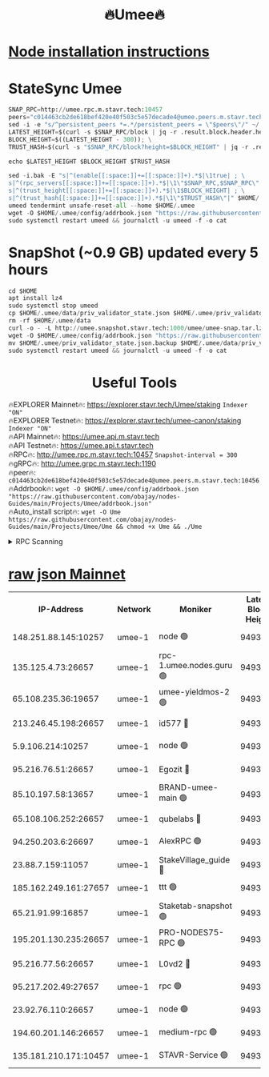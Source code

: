 <h1 align="center"> 🔥Umee🔥</h1>


[Node installation instructions](https://github.com/obajay/nodes-Guides/tree/main/Projects/Umee)
=
# StateSync Umee
```python
SNAP_RPC=http://umee.rpc.m.stavr.tech:10457
peers="c014463cb2de618bef420e40f503c5e57decade4@umee.peers.m.stavr.tech:10456"
sed -i -e "s/^persistent_peers *=.*/persistent_peers = \"$peers\"/" ~/.umee/config/config.toml
LATEST_HEIGHT=$(curl -s $SNAP_RPC/block | jq -r .result.block.header.height); \
BLOCK_HEIGHT=$((LATEST_HEIGHT - 300)); \
TRUST_HASH=$(curl -s "$SNAP_RPC/block?height=$BLOCK_HEIGHT" | jq -r .result.block_id.hash)

echo $LATEST_HEIGHT $BLOCK_HEIGHT $TRUST_HASH

sed -i.bak -E "s|^(enable[[:space:]]+=[[:space:]]+).*$|\1true| ; \
s|^(rpc_servers[[:space:]]+=[[:space:]]+).*$|\1\"$SNAP_RPC,$SNAP_RPC\"| ; \
s|^(trust_height[[:space:]]+=[[:space:]]+).*$|\1$BLOCK_HEIGHT| ; \
s|^(trust_hash[[:space:]]+=[[:space:]]+).*$|\1\"$TRUST_HASH\"|" $HOME/.umee/config/config.toml
umeed tendermint unsafe-reset-all --home $HOME/.umee
wget -O $HOME/.umee/config/addrbook.json "https://raw.githubusercontent.com/obajay/nodes-Guides/main/Projects/Umee/addrbook.json"
sudo systemctl restart umeed && journalctl -u umeed -f -o cat
```
# SnapShot (~0.9 GB) updated every 5 hours
```python
cd $HOME
apt install lz4
sudo systemctl stop umeed
cp $HOME/.umee/data/priv_validator_state.json $HOME/.umee/priv_validator_state.json.backup
rm -rf $HOME/.umee/data
curl -o - -L http://umee.snapshot.stavr.tech:1000/umee/umee-snap.tar.lz4 | lz4 -c -d - | tar -x -C $HOME/.umee --strip-components 2
wget -O $HOME/.umee/config/addrbook.json "https://raw.githubusercontent.com/obajay/nodes-Guides/main/Projects/Umee/addrbook.json"
mv $HOME/.umee/priv_validator_state.json.backup $HOME/.umee/data/priv_validator_state.json
sudo systemctl restart umeed && journalctl -u umeed -f -o cat
```
 <h1 align="center"> Useful Tools</h1>

🔥EXPLORER Mainnet🔥:      https://explorer.stavr.tech/Umee/staking             `Indexer "ON"` \
🔥EXPLORER Testnet🔥:        https://explorer.stavr.tech/umee-canon/staking      `Indexer "ON"` \
🔥API Mainnet🔥:                   https://umee.api.m.stavr.tech \
🔥API Testnet🔥:                     https://umee.api.t.stavr.tech \
🔥RPC🔥:                                   http://umee.rpc.m.stavr.tech:10457                     `Snapshot-interval = 300` \
🔥gRPC🔥:                              http://umee.grpc.m.stavr.tech:1190 \
🔥peer🔥:                     `c014463cb2de618bef420e40f503c5e57decade4@umee.peers.m.stavr.tech:10456` \
🔥Addrbook🔥:    ```wget -O $HOME/.umee/config/addrbook.json "https://raw.githubusercontent.com/obajay/nodes-Guides/main/Projects/Umee/addrbook.json"``` \
🔥Auto_install script🔥: ```wget -O Ume https://raw.githubusercontent.com/obajay/nodes-Guides/main/Projects/Umee/Ume && chmod +x Ume && ./Ume```

<details>
<summary>RPC Scanning</summary>

<h2 align="center"> We scan nodes in real time every 4 hours. And we provide the final result of RPC endpoints.
We cannot influence the operation of these nodes in any way. </h2>


```python
If Voting Power is higher than 0 --> then the Node is a validator of the network and may be subject to attack and be a potential threat to the chain.
```
```python
We marked such validators with a red symbol
```

</details>

[raw json Mainnet](https://rpc-check.umeem.stavr.tech/umeem/rpc-umeem-result.json)
=



<table><tr><th>IP-Address</th><th>Network</th><th>Moniker</th><th>Latest Block Height</th><th>Earliest Block Height</th><th>Catching Up</th><th>Voting Power</th><th>Scan Time</th></tr><tr><td>148.251.88.145:10257</td><td>umee-1</td><td>node 🟢</td><td>9493217</td><td>5050395</td><td>False</td><td>0</td><td>2023-12-02T00:23:18.995199599UTC</td></tr><tr><td>135.125.4.73:26657</td><td>umee-1</td><td>rpc-1.umee.nodes.guru 🟢</td><td>9493233</td><td>5167386</td><td>False</td><td>0</td><td>2023-12-02T00:24:55.936540432UTC</td></tr><tr><td>65.108.235.36:19657</td><td>umee-1</td><td>umee-yieldmos-2 🟢</td><td>9493211</td><td>6986686</td><td>False</td><td>0</td><td>2023-12-02T00:22:45.874098433UTC</td></tr><tr><td>213.246.45.198:26657</td><td>umee-1</td><td>id577 🔴</td><td>9493218</td><td>7100001</td><td>False</td><td>35121263</td><td>2023-12-02T00:23:23.437110331UTC</td></tr><tr><td>5.9.106.214:10257</td><td>umee-1</td><td>node 🟢</td><td>9493228</td><td>7942001</td><td>False</td><td>0</td><td>2023-12-02T00:24:24.347092185UTC</td></tr><tr><td>95.216.76.51:26657</td><td>umee-1</td><td>Egozit 🔴</td><td>9493233</td><td>8262001</td><td>False</td><td>38023574</td><td>2023-12-02T00:24:55.626038163UTC</td></tr><tr><td>85.10.197.58:13657</td><td>umee-1</td><td>BRAND-umee-main 🟢</td><td>9493220</td><td>8427832</td><td>False</td><td>0</td><td>2023-12-02T00:23:38.843185006UTC</td></tr><tr><td>65.108.106.252:26657</td><td>umee-1</td><td>qubelabs 🔴</td><td>9493220</td><td>8825432</td><td>False</td><td>37130889</td><td>2023-12-02T00:23:39.277239231UTC</td></tr><tr><td>94.250.203.6:26697</td><td>umee-1</td><td>AlexRPC 🟢</td><td>9493219</td><td>8910001</td><td>False</td><td>0</td><td>2023-12-02T00:23:36.537127569UTC</td></tr><tr><td>23.88.7.159:11057</td><td>umee-1</td><td>StakeVillage_guide 🔴</td><td>9493226</td><td>9137726</td><td>False</td><td>1171607</td><td>2023-12-02T00:24:13.496502266UTC</td></tr><tr><td>185.162.249.161:27657</td><td>umee-1</td><td>ttt 🟢</td><td>9493225</td><td>9321953</td><td>False</td><td>0</td><td>2023-12-02T00:24:07.012211830UTC</td></tr><tr><td>65.21.91.99:16857</td><td>umee-1</td><td>Staketab-snapshot 🟢</td><td>9493223</td><td>9358001</td><td>False</td><td>0</td><td>2023-12-02T00:23:53.878299992UTC</td></tr><tr><td>195.201.130.235:26657</td><td>umee-1</td><td>PRO-NODES75-RPC 🟢</td><td>9493227</td><td>9393226</td><td>False</td><td>0</td><td>2023-12-02T00:24:17.967271634UTC</td></tr><tr><td>95.216.77.56:26657</td><td>umee-1</td><td>L0vd2 🔴</td><td>9493237</td><td>9393237</td><td>False</td><td>37805722</td><td>2023-12-02T00:25:17.318405994UTC</td></tr><tr><td>95.217.202.49:27657</td><td>umee-1</td><td>rpc 🟢</td><td>9493225</td><td>9440090</td><td>False</td><td>0</td><td>2023-12-02T00:24:06.677706738UTC</td></tr><tr><td>23.92.76.110:26657</td><td>umee-1</td><td>node 🟢</td><td>9493241</td><td>9468001</td><td>False</td><td>0</td><td>2023-12-02T00:25:40.884917442UTC</td></tr><tr><td>194.60.201.146:26657</td><td>umee-1</td><td>medium-rpc 🟢</td><td>9493219</td><td>9484365</td><td>False</td><td>0</td><td>2023-12-02T00:23:29.887259136UTC</td></tr><tr><td>135.181.210.171:10457</td><td>umee-1</td><td>STAVR-Service 🟢</td><td>9493234</td><td>9490001</td><td>False</td><td>0</td><td>2023-12-02T00:25:02.575357973UTC</td></tr></table>